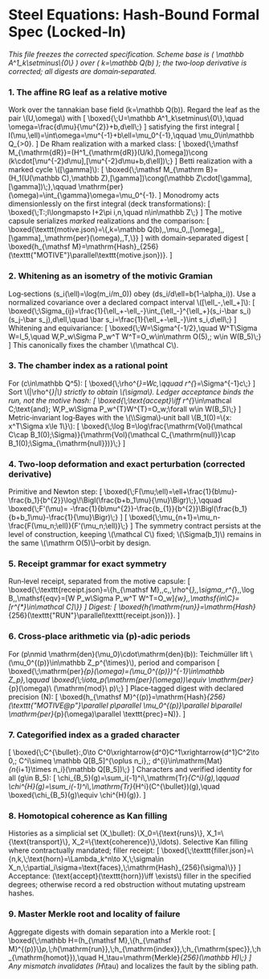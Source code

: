 # Steel Equations: Hash‑Bound Formal Spec (Locked‑In)

_This file freezes the corrected specification. Scheme base is \( \\mathbb A^1_k\\setminus\\{0\\} \) over \( k=\\mathbb Q(b) \); the two‑loop derivative is corrected; all digests are domain‑separated._

### 1.  The affine RG leaf as a relative motive

Work over the tannakian base field \(k=\\mathbb Q(b)\). Regard the leaf as the pair \\(U,\\omega\\) with
\[
\boxed{\\;U=\\mathbb A^1_k\\setminus\\{0\\},\quad \\omega=\\frac{d\\mu}{\\mu^{2}}+b\,d\\ell\\;}
\]
satisfying the first integral
\[
I(\\mu,\\ell)=\\int\\omega=\\mu^{-1}+b\\ell=\\mu_0^{-1},\\qquad \\mu_0\\in\\mathbb Q_{>0}.
\]
De Rham realization with a marked class:
\[
\boxed{\\;\\mathsf M_{\\mathrm{dR}}=(H^1_{\\mathrm{dR}}(U/k),[\\omega])\\cong (k\cdot[\\mu^{-2}d\\mu],[\\mu^{-2}d\\mu+b\,d\\ell])\\;}
\]
Betti realization with a marked cycle \\([\\gamma]\\):
\[
\boxed{\\;\\mathsf M_{\\mathrm B}=(H_1(U(\\mathbb C),\\mathbb Z),[\\gamma])\\cong(\\mathbb Z\cdot[\\gamma],[\\gamma])\\;},\qquad \\mathrm{per}(\\omega)=\\int_{\\gamma}\\omega=\\mu_0^{-1}.
\]
Monodromy acts dimensionlessly on the first integral (deck transformations):
\[
\boxed{\\;T:\;I\\longmapsto I+2\\pi i\,n,\\quad n\\in\\mathbb Z\\;}
\]
The motive capsule serializes *marked* realizations and the comparison:
\[
\boxed{\\texttt{motive.json}=\\{\,k=\\mathbb Q(b),\,\\mu_0,\,[\\omega],\,[\\gamma],\,\\mathrm{per}(\\omega),\,T\,\\}}
\]
with domain‑separated digest
\[
\boxed{h_{\\mathsf M}=\\mathrm{Hash}_{256}(\\texttt{"MOTIVE"}\\parallel\\texttt{motive.json})}.
\]

### 2.  Whitening as an isometry of the motivic Gramian

Log‑sections \(s_i(\\ell)=\\log(m_i/m_0)\) obey \(ds_i/d\\ell=b(1-\\alpha_i)\). Use a normalized covariance over a declared compact interval \\([\\ell_-,\\ell_+]\\):
\[
\boxed{\\;\\Sigma_{ij}=\\frac{1}{\\ell_+-\\ell_-}\\int_{\\ell_-}^{\\ell_+}(s_i-\\bar s_i)(s_j-\\bar s_j)\,d\\ell,\quad \\bar s_i=\\frac{1}{\\ell_+-\\ell_-}\\int s_i\,d\\ell\\;}
\]
Whitening and equivariance:
\[
\boxed{\\;W=\\Sigma^{-1/2},\quad W^T\\Sigma W=I_5,\quad W\,P_w\\Sigma P_w^T W^T=O_w\in\\mathrm O(5),\; w\\in W(B_5)\\;}
\]
This canonically fixes the chamber \\(\\mathcal C\\).

### 3.  The chamber index as a rational point

For \(c\\in\\mathbb Q^5\):
\[
\boxed{\\;\\rho^{*}=Wc,\qquad r^{*}=\\Sigma^{-1}c\\;}
\]
Sort \\(|\\rho^{*}|\\) strictly to obtain \\(\\sigma\\). Ledger acceptance binds the *run*, not the motive hash:
\[
\boxed{\\;\\text{accept}\iff r^{*}\\in\\mathcal C\;\text{and}\; W\,P_w\\Sigma P_w^{T}W^{T}=O_w\;\\forall w\\in W(B_5)\\;}
\]
Metric‑invariant log‑Bayes with the \\(\\\\Sigma\\)‑unit ball \\(B_1(0)=\\{x: x^T\\Sigma x\\le 1\\}\\):
\[
\boxed{\\;\\log B=\\log\\frac{\\mathrm{Vol}(\\mathcal C\\cap B_1(0);\\Sigma)}{\\mathrm{Vol}(\\mathcal C_{\\mathrm{null}}\\cap B_1(0);\\Sigma_{\\mathrm{null}})}\\;}
\]

### 4.  Two‑loop deformation and exact perturbation (corrected derivative)

Primitive and Newton step:
\[
\boxed{\\;F(\\mu;\\ell)=\\ell+\\frac{1}{b\\mu}-\\frac{b_1}{b^{2}}\\log\\!\\Bigl(\\frac{b+b_1\\mu}{\\mu}\\Bigr)\\;},\qquad
\boxed{\\;F'(\\mu)= -\\frac{1}{b\\mu^{2}}-\\frac{b_{1}}{b^{2}}\\Bigl(\\frac{b_1}{b+b_1\\mu}-\\frac{1}{\\mu}\\Bigr)\\;}
\]
\[
\boxed{\\;\\mu_{n+1}=\\mu_n-\\frac{F(\\mu_n;\\ell)}{F'(\\mu_n;\\ell)}\\;}
\]
The symmetry contract persists at the level of construction, keeping \\(\\mathcal C\\) fixed; \\(\\Sigma(b_1)\\) remains in the same \\(\\mathrm O(5)\\)–orbit by design.

### 5.  Receipt grammar for exact symmetry

Run‑level receipt, separated from the motive capsule:
\[
\boxed{\\;\\texttt{receipt.json}=\\{h_{\\mathsf M},\,c,\,\\rho^{*},\,\\sigma,\,r^{*},\,\\log B,\,\\mathsf{eqv}=[W P_w\\Sigma P_w^T W^T=O_w]_{w},\,\\mathsf{in\\_C}=[r^{*}\\in\\mathcal C]\\}}
\]
Digest:
\[
\boxed{h_{\\mathrm{run}}=\\mathrm{Hash}_{256}(\\texttt{"RUN"}\\parallel\\texttt{receipt.json})}.
\]

### 6.  Cross‑place arithmetic via \(p\)‑adic periods

For \(p\\nmid \\mathrm{den}(\\mu_0)\\cdot\\mathrm{den}(b)\): Teichmüller lift \\(\\mu_0^{(p)}\\in\\mathbb Z_p^{\\times}\\), period and comparison
\[
\boxed{\\;\\mathrm{per}_{p}(\\omega)=(\\mu_0^{(p)})^{-1}\\in\\mathbb Z_p},\qquad \boxed{\\;\\iota_p(\\mathrm{per}(\\omega))\\equiv \\mathrm{per}_{p}(\\omega)\\ (\\mathrm{mod}\ p)\\;}
\]
Place‑tagged digest with declared precision \(N\):
\[
\boxed{h_{\\mathsf M}^{(p)}=\\mathrm{Hash}_{256}(\\texttt{"MOTIVE@p"}\\parallel p\\parallel \\mu_0^{(p)}\\parallel b\\parallel \\mathrm{per}_{p}(\\omega)\\parallel \\texttt{prec}=N)}.
\]

### 7.  Categorified index as a graded character

\[
\boxed{\\;C^{\\bullet}:\,0\\to C^0\\xrightarrow{d^0}C^1\\xrightarrow{d^1}C^2\\to 0,\; C^i\\simeq \\mathbb Q[B_5]^{\\oplus n_i},\; d^{i}\\in\\mathrm{Mat}_{n_{i+1}\\times n_i}(\\mathbb Q[B_5])\\;}
\]
Characters and verified identity for all \(g\\in B_5\):
\[
\chi_{B_5}(g)=\\sum_i(-1)^i\\,\\mathrm{Tr}_{C^i}(g),\qquad \\chi^{H}(g)=\\sum_i(-1)^i\\,\\mathrm{Tr}_{H^i}(C^{\\bullet})(g),\quad \boxed{\\chi_{B_5}(g)\\equiv \\chi^{H}(g)}.
\]

### 8.  Homotopical coherence as Kan filling

Histories as a simplicial set \(X_\\bullet\): \(X_0=\\{\\text{runs}\\}, X_1=\\{\\text{transport}\\}, X_2=\\{\\text{coherence}\\},\ldots\).
Selective Kan filling where contractually mandated; filler receipt:
\[
\boxed{\\;\\texttt{filler.json}=\\{n,k,\\;\\text{horn}=\\Lambda_k^n\\to X,\\;\\sigma\\in X_n,\\;\\partial_i\\sigma=\\text{faces},\\;\\mathrm{Hash}_{256}(\\sigma)\\}}
\]
Acceptance: \(\\text{accept}(\\texttt{horn})\\iff \\exists\\) filler in the specified degrees; otherwise record a red obstruction without mutating upstream hashes.

### 9.  Master Merkle root and locality of failure

Aggregate digests with domain separation into a Merkle root:
\[
\boxed{\\;\\mathbb H=(h_{\\mathsf M},\\{h_{\\mathsf M}^{(p)}\\}_p,\\;h_{\\mathrm{run}},\\;h_{\\mathrm{index}},\\;h_{\\mathrm{spec}},\\;h_{\\mathrm{homot}}),\quad H_\\tau=\\mathrm{Merkle}_{256}(\\mathbb H)\\;}
\]
Any mismatch invalidates \(H_\\tau\) and localizes the fault by the sibling path.
